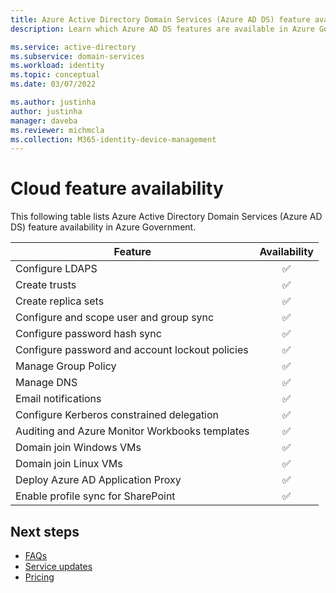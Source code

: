 ```yaml
---
title: Azure Active Directory Domain Services (Azure AD DS) feature availability in Azure Government
description: Learn which Azure AD DS features are available in Azure Government. 

ms.service: active-directory
ms.subservice: domain-services
ms.workload: identity
ms.topic: conceptual
ms.date: 03/07/2022

ms.author: justinha
author: justinha
manager: daveba
ms.reviewer: michmcla
ms.collection: M365-identity-device-management
---
```


# Cloud feature availability

<!---Jeremy said there are additional features that don't fit nicely in this list that we need to add later--->

This following table lists Azure Active Directory Domain Services (Azure AD DS) feature availability in Azure Government.


| Feature | Availability |
|---------|:------------:|
| Configure LDAPS | &#x2705; |
| Create trusts | &#x2705; |
| Create replica sets | &#x2705; | 
| Configure and scope user and group sync | &#x2705; | 
| Configure password hash sync | &#x2705; | 
| Configure password and account lockout policies | &#x2705; | 
| Manage Group Policy | &#x2705; | 
| Manage DNS | &#x2705; | 
| Email notifications | &#x2705; | 
| Configure Kerberos constrained delegation | &#x2705; | 
| Auditing and Azure Monitor Workbooks templates | &#x2705; | 
| Domain join Windows VMs | &#x2705; | 
| Domain join Linux VMs | &#x2705; | 
| Deploy Azure AD Application Proxy | &#x2705; | 
| Enable profile sync for SharePoint  | &#x2705; | 

## Next steps

- [FAQs](faqs.yml)
- [Service updates](https://azure.microsoft.com/updates/?product=active-directory-ds)
- [Pricing](https://azure.microsoft.com/pricing/details/active-directory-ds/)
